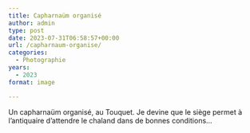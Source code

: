 ```yaml
---
title: Capharnaüm organisé
author: admin
type: post
date: 2023-07-31T06:58:57+00:00
url: /capharnaum-organise/
categories:
  - Photographie
years:
  - 2023
format: image

---
```

Un capharnaüm organisé, au Touquet. Je devine que le siège permet à l’antiquaire d’attendre le chaland dans de bonnes conditions…